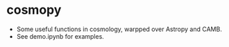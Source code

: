 # cosmopy

- Some useful functions in cosmology, warpped over Astropy and CAMB.
- See demo.ipynb for examples.
